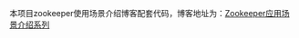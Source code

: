 



本项目zookeeper使用场景介绍博客配套代码，博客地址为：[Zookeeper应用场景介绍系列](https://blog.ksisn.com/tags/Zookeeper%E5%BA%94%E7%94%A8%E5%9C%BA%E6%99%AF)